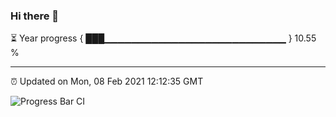 ### Hi there 👋

⏳ Year progress { ███▁▁▁▁▁▁▁▁▁▁▁▁▁▁▁▁▁▁▁▁▁▁▁▁▁▁▁ } 10.55 %

---

⏰ Updated on Mon, 08 Feb 2021 12:12:35 GMT

![Progress Bar CI](https://github.com/liununu/liununu/workflows/Progress%20Bar%20CI/badge.svg)
